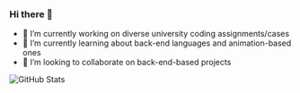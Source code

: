 ### Hi there 👋

- 🔭 I’m currently working on diverse university coding assignments/cases
- 🌱 I’m currently learning about back-end languages and animation-based ones
-  👯 I’m looking to collaborate on back-end-based projects
<!--
-
- 🤔 I’m looking for help with ...
- 💬 Ask me about ...
- 📫 How to reach me: ...
- 😄 Pronouns: ...
- ⚡ Fun fact: ...
-->
![GitHub Stats](https://github-readme-stats.vercel.app/api?username=Lance0205&theme=radical&show_icons=true)

